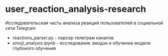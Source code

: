 # user_reaction_analysis-research
Исследовательская часть анализа реакций пользователей в социальной сети Telegram

- reactions_parser.py - парсер телеграм каналов
- emoji_analysis.ipynb - исследование эмодзи и обучение модели глубокого обучения